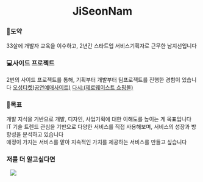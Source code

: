 <h1 align="center"> JiSeonNam</h1>

<h3>🦢도약</h3>
33살에 개발자 교육을 이수하고, 2년간 스타트업 서비스기획자로 근무한 남지선입니다

<h3>💻사이드 프로젝트</h3>
2번의 사이드 프로젝트를 통해, 기획부터 개발부터 팀프로젝트를 진행한 경험이 있습니다
<a href="https://github.com/JiSeonNam/fivestar">오성티켓(공연예매사이트)</a>
<a href="https://github.com/JiSeonNam/bom">다시:(제로웨이스트 쇼핑몰)</a>

<h3>🤗목표</h3>
개발 지식을 기반으로 개발, 디자인, 사업기획에 대한 이해도를 높이는 게 목표입니다<br>
IT 기술 트렌드 관심을 기반으로 다양한 서비스를 직접 사용해보며, 서비스의 성장과 방향성을 분석하고 있습니다<br>
애정이 가지는 서비스를 맡아 지속적인 가치를 제공하는 서비스를 만들고 싶습니다<br>

<h3>저를 더 알고싶다면</h3>
<a href="https://i987412563i@gmail.com">
    <img src="http://img.shields.io/badge/Gmail-EA4335?style=flat&logo=Gmail&logoColor=white&link=https://i987412563i@gmail.com"
        style="height : auto; margin-left : 10px; margin-right : 10px;"/>
</a>
